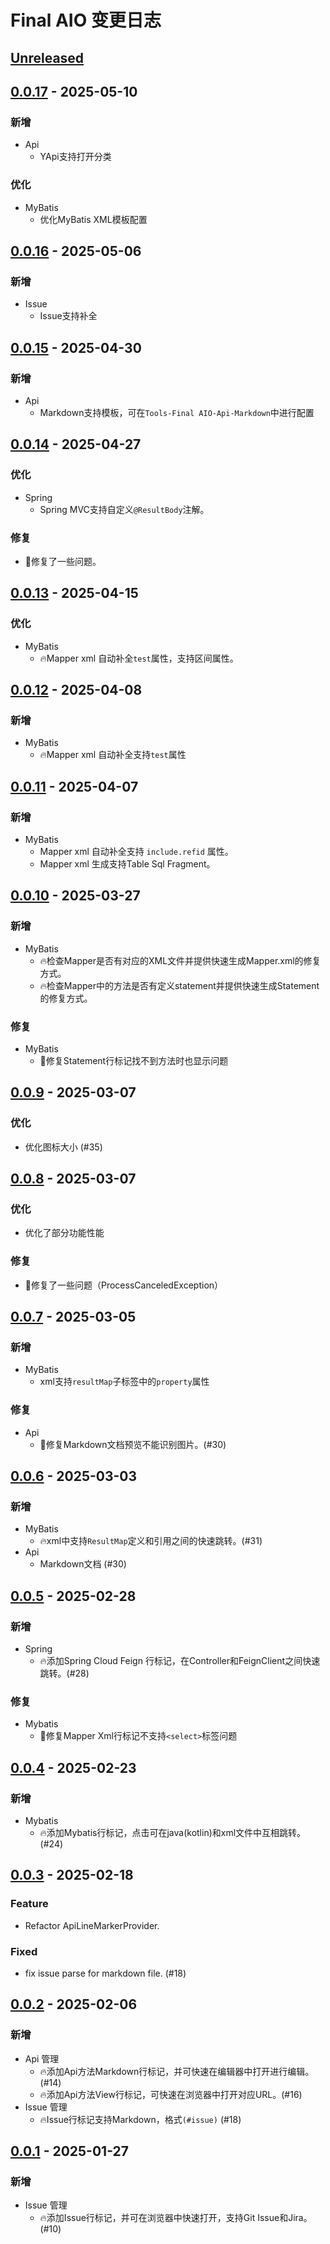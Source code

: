 <!-- Keep a Changelog guide -> https://keepachangelog.com -->

# Final AIO 变更日志

## [Unreleased]

## [0.0.17] - 2025-05-10

### 新增

- Api
  - YApi支持打开分类

### 优化

- MyBatis
  - 优化MyBatis XML模板配置

## [0.0.16] - 2025-05-06

### 新增

- Issue
  - Issue支持补全

## [0.0.15] - 2025-04-30

### 新增

- Api
  - Markdown支持模板，可在`Tools-Final AIO-Api-Markdown`中进行配置

## [0.0.14] - 2025-04-27

### 优化

- Spring
  - Spring MVC支持自定义`@ResultBody`注解。

### 修复

- 🐛修复了一些问题。

## [0.0.13] - 2025-04-15

### 优化

- MyBatis
  - 🔥Mapper xml 自动补全`test`属性，支持区间属性。

## [0.0.12] - 2025-04-08

### 新增

- MyBatis
  - 🔥Mapper xml 自动补全支持`test`属性

## [0.0.11] - 2025-04-07

### 新增

- MyBatis
  - Mapper xml 自动补全支持 `include.refid` 属性。
  - Mapper xml 生成支持Table Sql Fragment。

## [0.0.10] - 2025-03-27

### 新增

- MyBatis
  - 🔥检查Mapper是否有对应的XML文件并提供快速生成Mapper.xml的修复方式。
  - 🔥检查Mapper中的方法是否有定义statement并提供快速生成Statement的修复方式。

### 修复

- MyBatis
  - 🐛修复Statement行标记找不到方法时也显示问题

## [0.0.9] - 2025-03-07

### 优化

- 优化图标大小 (#35)

## [0.0.8] - 2025-03-07

### 优化

- 优化了部分功能性能

### 修复

- 🐛修复了一些问题（ProcessCanceledException）

## [0.0.7] - 2025-03-05

### 新增

- MyBatis
  - xml支持`resultMap`子标签中的`property`属性

### 修复

- Api
  - 🐛修复Markdown文档预览不能识别图片。(#30)

## [0.0.6] - 2025-03-03

### 新增

- MyBatis
  - 🔥xml中支持`ResultMap`定义和引用之间的快速跳转。(#31)
- Api
  - Markdown文档 (#30)

## [0.0.5] - 2025-02-28

### 新增

- Spring
  - 🔥添加Spring Cloud Feign 行标记，在Controller和FeignClient之间快速跳转。(#28)

### 修复

- Mybatis
  - 🐛修复Mapper Xml行标记不支持`<select>`标签问题

## [0.0.4] - 2025-02-23

### 新增

- Mybatis
  - 🔥添加Mybatis行标记，点击可在java(kotlin)和xml文件中互相跳转。(#24)

## [0.0.3] - 2025-02-18

### Feature

- Refactor ApiLineMarkerProvider.

### Fixed

- fix issue parse for markdown file. (#18)

## [0.0.2] - 2025-02-06

### 新增

- Api 管理
  - 🔥添加Api方法Markdown行标记，并可快速在编辑器中打开进行编辑。(#14) 
  - 🔥添加Api方法View行标记，可快速在浏览器中打开对应URL。(#16)
- Issue 管理
  - 🔥Issue行标记支持Markdown，格式`(#issue)` (#18)

## [0.0.1] - 2025-01-27

### 新增

- Issue 管理
  - 🔥添加Issue行标记，并可在浏览器中快速打开，支持Git Issue和Jira。(#10)

[Unreleased]: https://github.com/iimik/final-aio/compare/v0.0.17...HEAD
[0.0.17]: https://github.com/iimik/final-aio/compare/v0.0.16...v0.0.17
[0.0.16]: https://github.com/iimik/final-aio/compare/v0.0.15...v0.0.16
[0.0.15]: https://github.com/iimik/final-aio/compare/v0.0.14...v0.0.15
[0.0.14]: https://github.com/iimik/final-aio/compare/v0.0.13...v0.0.14
[0.0.13]: https://github.com/iimik/final-aio/compare/v0.0.12...v0.0.13
[0.0.12]: https://github.com/iimik/final-aio/compare/v0.0.11...v0.0.12
[0.0.11]: https://github.com/iimik/final-aio/compare/v0.0.10...v0.0.11
[0.0.10]: https://github.com/iimik/final-aio/compare/v0.0.9...v0.0.10
[0.0.9]: https://github.com/iimik/final-aio/compare/v0.0.8...v0.0.9
[0.0.8]: https://github.com/iimik/final-aio/compare/v0.0.7...v0.0.8
[0.0.7]: https://github.com/iimik/final-aio/compare/v0.0.6...v0.0.7
[0.0.6]: https://github.com/iimik/final-aio/compare/v0.0.5...v0.0.6
[0.0.5]: https://github.com/iimik/final-aio/compare/v0.0.4...v0.0.5
[0.0.4]: https://github.com/iimik/final-aio/compare/v0.0.3...v0.0.4
[0.0.3]: https://github.com/iimik/final-aio/compare/v0.0.2...v0.0.3
[0.0.2]: https://github.com/iimik/final-aio/compare/v0.0.1...v0.0.2
[0.0.1]: https://github.com/iimik/final-aio/commits/v0.0.1
